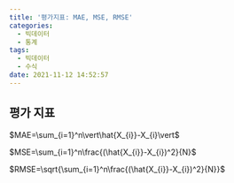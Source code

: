```yaml
---
title: '평가지표: MAE, MSE, RMSE'
categories:
  - 빅데이터
  - 통계
tags:
  - 빅데이터
  - 수식
date: 2021-11-12 14:52:57
---
```


## 평가 지표


$MAE=\sum_{i=1}^n\vert\hat{X_{i}}-X_{i}\vert$

$MSE=\sum_{i=1}^n\frac{(\hat{X_{i}}-X_{i})^2}{N}$

$RMSE=\sqrt{\sum_{i=1}^n\frac{(\hat{X_{i}}-X_{i})^2}{N}}$


